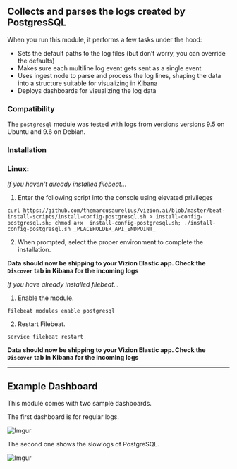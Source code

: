 ## Collects and parses the logs created by PostgresSQL

When you run this module, it performs a few tasks under the hood:

- Sets the default paths to the log files (but don’t worry, you can override the defaults)
- Makes sure each multiline log event gets sent as a single event
- Uses ingest node to parse and process the log lines, shaping the data into a structure suitable for visualizing in Kibana
- Deploys dashboards for visualizing the log data

### Compatibility

The ```postgresql``` module was tested with logs from versions versions 9.5 on Ubuntu and 9.6 on Debian.


### Installation

### Linux:

<i>If you haven't already installed filebeat...</i>

1. Enter the following script into the console using elevated privileges

```
curl https://github.com/themarcusaurelius/vizion.ai/blob/master/beat-install-scripts/install-config-postgresql.sh > install-config-postgresql.sh; chmod a+x  install-config-postgresql.sh; ./install-config-postgresql.sh _PLACEHOLDER_API_ENDPOINT_
```

2. When prompted, select the proper environment to complete the installation.

**Data should now be shipping to your Vizion Elastic app. Check the ```Discover``` tab in Kibana for the incoming logs**

<i>If you have already installed filebeat...</i>

1. Enable the module.

```
filebeat modules enable postgresql
```

2. Restart Filebeat.

```
service filebeat restart
```

**Data should now be shipping to your Vizion Elastic app. Check the ```Discover``` tab in Kibana for the incoming logs**

<hr>

## Example Dashboard

This module comes with two sample dashboards.

The first dashboard is for regular logs.

![Imgur](https://imgur.com/JHX8xM4.png)

The second one shows the slowlogs of PostgreSQL.

![Imgur](https://imgur.com/c6almdx.png)
